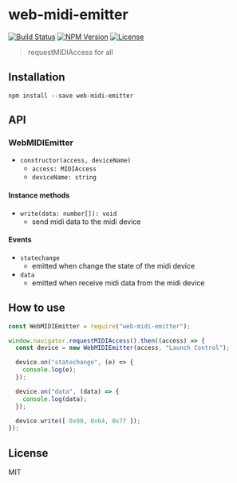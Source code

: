 # web-midi-emitter
[![Build Status](http://img.shields.io/travis/mohayonao/web-midi-emitter.svg?style=flat-square)](https://travis-ci.org/mohayonao/web-midi-emitter)
[![NPM Version](http://img.shields.io/npm/v/web-midi-emitter.svg?style=flat-square)](https://www.npmjs.org/package/web-midi-emitter)
[![License](http://img.shields.io/badge/license-MIT-brightgreen.svg?style=flat-square)](http://mohayonao.mit-license.org/)

> requestMIDIAccess for all


## Installation

```
npm install --save web-midi-emitter
```

## API

### WebMIDIEmitter
- `constructor(access, deviceName)`
  - `access: MIDIAccess`
  - `deviceName: string`

#### Instance methods
- `write(data: number[]): void`
  - send midi data to the midi device

#### Events
- `statechange`
  - emitted when change the state of the midi device
- `data`
  - emitted when receive midi data from the midi device

## How to use

```js
const WebMIDIEmitter = require("web-midi-emitter");

window.navigator.requestMIDIAccess().then((access) => {
  const device = new WebMIDIEmitter(access, "Launch Control");

  device.on("statechange", (e) => {
    console.log(e);
  });

  device.on("data", (data) => {
    console.log(data);
  });

  device.write([ 0x90, 0x64, 0x7f ]);
});
```

## License

MIT
